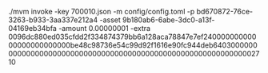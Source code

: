./mvm invoke -key 700010.json -m config/config.toml -p bd670872-76ce-3263-b933-3aa337e212a4 -asset 9b180ab6-6abe-3dc0-a13f-04169eb34bfa -amount 0.00000001 -extra 0096dc880ed035cfdd2f334874379bb6a128aca78847e7ef24000000000000000000000000be48c98736e54c99d92f1616e90fc944deb640300000000000000000000000000000000000000000000000000000000000002710
